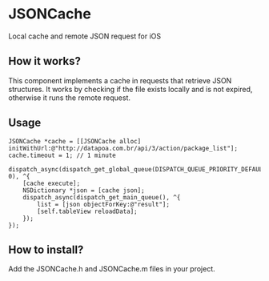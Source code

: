 JSONCache
=========

Local cache and remote JSON request for iOS

How it works?
-------------
This component implements a cache in requests that retrieve JSON structures. It works by checking if the file exists locally and is not expired, otherwise it runs the remote request.

Usage
-----

  	JSONCache *cache = [[JSONCache alloc] initWithUrl:@"http://datapoa.com.br/api/3/action/package_list"];
	cache.timeout = 1; // 1 minute
	
	dispatch_async(dispatch_get_global_queue(DISPATCH_QUEUE_PRIORITY_DEFAULT, 0), ^{
		[cache execute];
		NSDictionary *json = [cache json];
		dispatch_async(dispatch_get_main_queue(), ^{
			list = [json objectForKey:@"result"];
			[self.tableView reloadData];
		});
	});

How to install?
---------------
Add the JSONCache.h and JSONCache.m files in your project.
